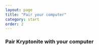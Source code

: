 ```yaml
---
layout: page
title: "Pair your computer"
category: start
order: 2
---
```


### Pair Kryptonite with your computer
